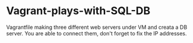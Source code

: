 # Vagrant-plays-with-SQL-DB
Vagrantfile making three different web servers under VM and creata a DB server.
You are able to connect them, don't forget to fix the IP addresses. 

